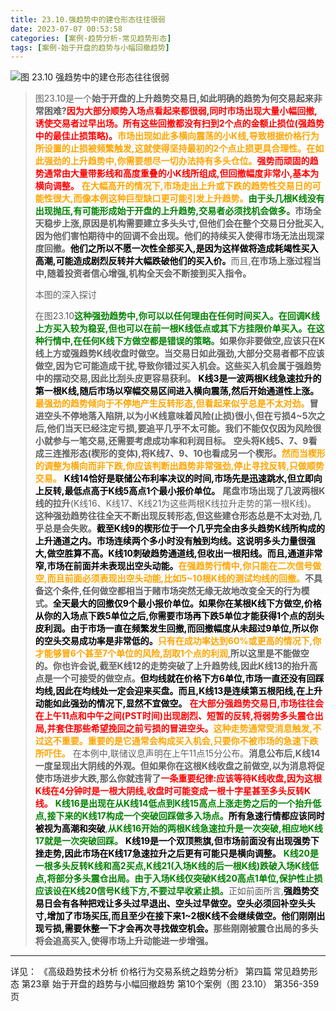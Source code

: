 ```yaml
---
title: 23.10.强趋势中的建仓形态往往很弱
date: 2023-07-07 00:53:58
categories: [案例-趋势分析-常见趋势形态]
tags: [案例-始于开盘的趋势与小幅回撤趋势]
---
```


![图 23.10 强趋势中的建仓形态往往很弱](https://objectstorage.us-phoenix-1.oraclecloud.com/n/axdikqaqm3dc/b/bucket1/o/pa-price-charts%2Ftrends%2Fc23%2FSlide10.JPG)

>
>图23.10是一个**始于开盘的上升趋势交易日,如此明确的趋势为何交易起来非常困难?**<font color="red">**因为大部分顺势入场点看起来都很弱,同时市场出现大量小幅回撤,诱使交易者过早出场。所有这些回撤都没有扫到2个点的金额止损位(强趋势中的最佳止损策略)。**</font><font color="orange">**市场出现如此多横向震荡的小K线,导致根据价格行为所设置的止损被频繁触发,这就使得坚持最初的2个点止损更具合理性。在如此强劲的上升趋势中,你需要想尽一切办法持有多头仓位。**</font><font color="red">**强势而顽固的趋势通常由大量带影线和高度重叠的小K线所组成,但回撤幅度非常小,基本为横向调整。**</font>
><font color="orange">**在大幅高开的情况下,市场走出上升或下跌的趋势性交易日的可能性很大,而像本例这种巨型缺口更可能引发上升趋势。**</font><font color="green">**由于头几根K线没有出现抛压,有可能形成始于开盘的上升趋势,交易者必须找机会做多。**</font>**市场全天稳步上涨,原因是机构需要建立多头头寸,但他们会在整个交易日分批买入,因为他们害怕期待中的回调不会出现。他们的持续买入使得市场无法出现深度回撤。**<font color="black">**他们之所以不愿一次性全部买入,是因为这样做将造成耗竭性买入高潮,可能造成剧烈反转并大幅跌破他们的买入价。**</font>而且,**在市场上涨过程当中,随着投资者信心增强,机构全天会不断接到买入指令。**
>
>本图的深入探讨
>
>在图23.10<font color="green">**这种强劲趋势中,你可以以任何理由在任何时间买入。在回调K线上方买入较为稳妥,但也可以在前一根K线低点或其下方挂限价单买入。在这种行情中,在任何K线下方做空都是错误的策略。**</font>**如果你非要做空,应该只在K线上方或强趋势K线收盘时做空。当交易日如此强劲,大部分交易者都不应该做空,因为它可能造成干扰,导致你错过买入机会。这些买入机会属于强趋势中的摆动交易,因此比刮头皮更容易获利。**
><font color="black">**K线3是一波两根K线急速拉升的第一根K线,随后市场以窄幅交易区间进入横向震荡,然后开始通道性上涨。**</font><font color="orange">**最强劲的趋势倾向于不停地产生反转形态,但看起来似乎总是不太对劲。**</font>**冒进空头不停地落入陷阱,以为小K线意味着风险(止损)很小,但在亏损4\~5次之后,他们当天已经注定亏损,要追平几乎不太可能。我们不能仅仅因为风险很小就参与一笔交易,还需要考虑成功率和利润目标。**
>**空头将K线5、7、9看成三连推形态(楔形的变体),将K线7、9、10也看成另一个楔形。**<font color="orange">**然而当楔形的调整为横向而非下跌,你应该判断出趋势非常强劲,停止寻找反转,只做顺势交易。**</font>
><font color="black">**K线14恰好是联储公布利率决议的时间,市场先是迅速跳水,但立即向上反转,最低点高于K线5高点1个最小报价单位。**</font>
>**尾盘市场出现了几波两根K线的拉升**(K线16、K线17、K线21为这些两根K线拉升走势的第一根K线)。
>**这种强劲趋势往往全天不断出现反转形态,但这些建仓形态总是不太对劲,几乎总是会失败。**<font color="black">**截至K线9的楔形位于一个几乎完全由多头趋势K线所构成的上升通道之内。市场连续两个多小时没有触到均线。这说明多头力量很强大,做空胜算不高。K线10刺破趋势通道线,但收出一根阳线。而且,通道非常窄,市场在前面并未表现出空头动能。**</font><font color="orange">**在强趋势行情中,你只能在二次信号做空,而且前面必须表现出空头动能,比如5\~10根K线的测试均线的回撤。**</font>**不具备这个条件,任何做空都相当于赌市场突然无缘无故地改变全天的行为模式。**<font color="black">**全天最大的回撤仅9个最小报价单位。如果你在某根K线下方做空,价格从你的入场点下跌5单位之后,你需要市场再下跌5单位才能获得1个点的刮头皮利润。由于市场一直在频繁发生回撤,而回撤幅度从未超过9单位,所以你的空头交易成功率是非常低的。**</font><font color="orange">**只有在成功率达到60%或更高的情况下,你才能够冒6个甚至7个单位的风险,刮取1个点的利润**</font>,**所以这里是不能做空的。你也许会说,截至K线12的走势突破了上升趋势线,因此K线13的抬升高点是一个可接受的做空点。**<font color="black">**但均线就在价格下方6单位,市场一直还没有回踩均线,因此在均线处一定会迎来买盘。而且,K线13是连续第五根阳线,在上升动能如此强劲的情况下,显然不宜做空。**</font>
><font color="red">**在大部分强趋势交易日,市场往往会在上午11点和中午之间(PST时间)出现剧烈、短暂的反转,将弱势多头震仓出局,并套住那些希望挽回之前亏损的冒进空头。**</font><font color="orange">**这种走势通常受消息触发,不过这不重要。重要的是它通常会构成买入机会,只要你不被市场的急速下跌所吓住。**</font>
>在本例中,联储议息声明在上午11点15分公布。**消息公布后,K线14一度呈现出大阴线的外观。但如果你在这根K线收盘之前做空,以为消息将促使市场进步大跌,那么你就违背了**<font color="red">**一条重要纪律:应该等待K线收盘,因为这根K线在4分钟时是一根大阴线,收盘时可能变成一根十字星甚至多头反转K线。**</font>
><font color="green">**K线16是出现在从K线14低点到K线15高点上涨走势之后的一个抬升低点,接下来的K线17构成一个突破回踩做多入场点。**</font><font color="black">**所有急速行情都应该同时被视为高潮和突破**</font>,<font color="green">**从K线16开始的两根K线急速拉升是一次突破,相应地K线17就是一次突破回踩。**</font>
><font color="black">**K线19是一个双顶熊旗,但市场前面没有出现强势下挫走势,因此市场在K线17急速拉升之后更有可能只是横向调整。**</font>
><font color="green">**K线20是一根多头反转K线和高2买点,K线21(入场K线的后一根K线)跌破入场K线低点,将部分多头震仓出局。由于入场K线仅突破K线20高点1单位,保护性止损应该设在K线20信号K线下方,不要过早收紧止损。**</font>正如前面所言,<font color="black">**强趋势交易日会有各种把戏让多头过早退出、空头过早做空。空头必须回补空头头寸,增加了市场买压,而且至少在接下来1\~2根K线不会继续做空。他们刚刚出现亏损,需要休整一下才会再次寻找做空机会。**</font>**那些刚刚被震仓出局的多头将会追高买入,使得市场上升动能进一步增强。**
>

---
详见：
《高级趋势技术分析 价格行为交易系统之趋势分析》
第四篇 常见趋势形态
第23章 始于开盘的趋势与小幅回撤趋势
第10个案例（图 23.10）
第356-359页
